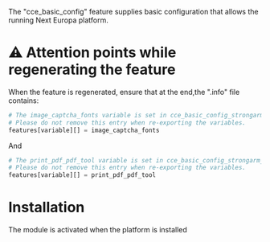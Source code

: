 The "cce_basic_config" feature supplies basic configuration that allows
the running Next Europa platform.

# :warning:  Attention points while regenerating the feature

When the feature is regenerated, ensure that at the end,the ".info" file contains:

```php
# The image_captcha_fonts variable is set in cce_basic_config_strongarm_alter().
# Please do not remove this entry when re-exporting the variables.
features[variable][] = image_captcha_fonts
```
And 
```php
# The print_pdf_pdf_tool variable is set in cce_basic_config_strongarm_alter().
# Please do not remove this entry when re-exporting the variables.
features[variable][] = print_pdf_pdf_tool
```

# Installation

The module is activated when the platform is installed

